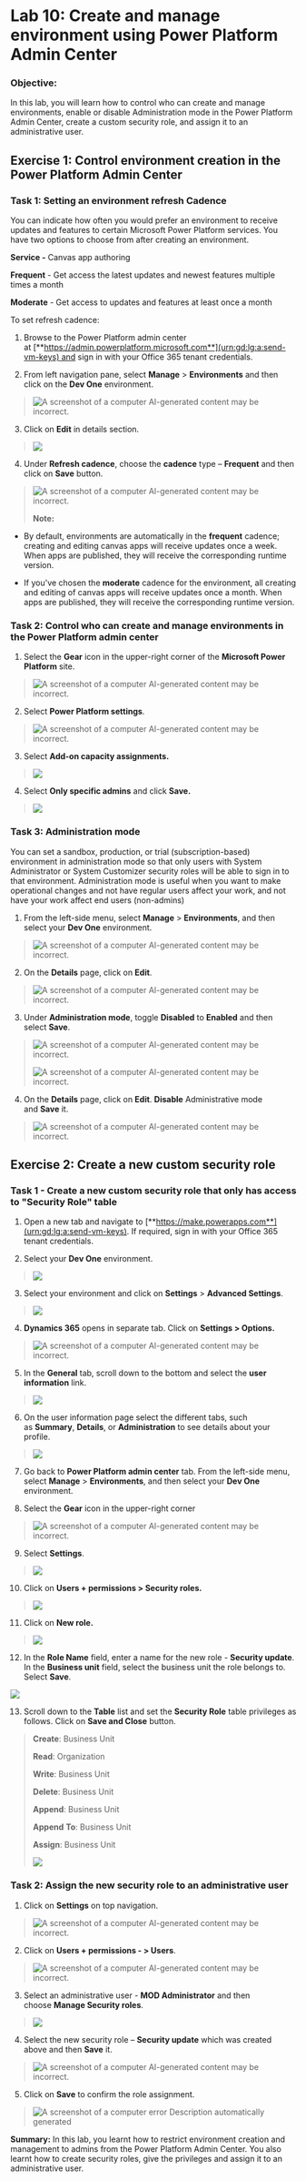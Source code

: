 # **Lab 10: Create and manage environment using Power Platform Admin Center**

### **Objective:** ### 
In this lab, you will learn how to control who can create and manage environments, enable or disable Administration mode in the Power Platform Admin Center, create a custom security role, and assign it to an administrative user.

## **Exercise 1: Control environment creation in the Power Platform Admin Center**

### **Task 1: Setting an environment refresh Cadence**

You can indicate how often you would prefer an environment to receive
updates and features to certain Microsoft Power Platform services. You
have two options to choose from after creating an environment.

**Service -** Canvas app authoring

**Frequent** - Get access the latest updates and newest features
multiple times a month

**Moderate** - Get access to updates and features at least once a month

To set refresh cadence:

1.  Browse to the Power Platform admin center
    at [**https://admin.powerplatform.microsoft.com**](urn:gd:lg:a:send-vm-keys) and
    sign in with your Office 365 tenant credentials. 

2.  From left navigation pane, select **Manage** \> **Environments** and
    then click on the **Dev One** environment.

> ![A screenshot of a computer AI-generated content may be
> incorrect.](./media/image1.png)

3.  Click on **Edit** in details section.

> ![](./media/image2.png)

4.  Under **Refresh cadence**, choose the **cadence** type –
    **Frequent** and then click on **Save** button.

> ![A screenshot of a computer AI-generated content may be
> incorrect.](./media/image3.png)
>
> **Note:**

- By default, environments are automatically in
  the **frequent** cadence; creating and editing canvas apps will
  receive updates once a week. When apps are published, they will
  receive the corresponding runtime version.

- If you've chosen the **moderate** cadence for the environment, all
  creating and editing of canvas apps will receive updates once a month.
  When apps are published, they will receive the corresponding runtime
  version.

### **Task 2: Control who can create and manage environments in the Power Platform admin center**

1.  Select the **Gear** icon in the upper-right corner of
    the **Microsoft Power Platform** site.

> ![A screenshot of a computer AI-generated content may be
> incorrect.](./media/image4.png)

2.  Select **Power Platform settings**.

> ![A screenshot of a computer AI-generated content may be
> incorrect.](./media/image5.png)

3.  Select **Add-on capacity assignments.** 

> ![](./media/image6.png)

4.  Select **Only specific admins** and click **Save.**

> ![](./media/image7.png)

### **Task 3: Administration mode**

You can set a sandbox, production, or trial (subscription-based)
environment in administration mode so that only users with System
Administrator or System Customizer security roles will be able to sign
in to that environment. Administration mode is useful when you want to
make operational changes and not have regular users affect your work,
and not have your work affect end users (non-admins)

1.  From the left-side menu, select **Manage** \> **Environments**, and
    then select your **Dev One** environment.

> ![A screenshot of a computer AI-generated content may be
> incorrect.](./media/image1.png)

2.  On the **Details** page, click on **Edit**.

> ![A screenshot of a computer AI-generated content may be
> incorrect.](./media/image2.png)

3.  Under **Administration mode**, toggle **Disabled** to **Enabled**
    and then select **Save**.

> ![A screenshot of a computer AI-generated content may be
> incorrect.](./media/image8.png)
>
> ![A screenshot of a computer AI-generated content may be
> incorrect.](./media/image9.png)

4.  On the **Details** page, click on **Edit**. **Disable**
    Administrative mode and **Save** it.

> ![A screenshot of a computer AI-generated content may be
> incorrect.](./media/image10.png)

## **Exercise 2: Create a new custom security role**

### **Task 1 - Create a new custom security role that only has access to "Security Role" table**

1.  Open a new tab and navigate
    to [**https://make.powerapps.com**](urn:gd:lg:a:send-vm-keys). If
    required, sign in with your Office 365 tenant credentials.

2.  Select your **Dev One** environment.

> ![](./media/image11.png)

3.  Select your environment and click on **Settings** \> **Advanced
    Settings**.

> ![](./media/image12.png)

4.  **Dynamics 365** opens in separate tab. Click on **Settings \>
    Options.**

> ![A screenshot of a computer AI-generated content may be
> incorrect.](./media/image13.png)

5.  In the **General** tab, scroll down to the bottom and select
    the **user information** link.

> ![](./media/image14.png)

6.  On the user information page select the different tabs, such
    as **Summary**, **Details**, or **Administration** to see details
    about your profile.

> ![](./media/image15.png)

7.  Go back to **Power Platform admin center** tab. From the left-side
    menu, select **Manage** \> **Environments**, and then select your
    **Dev One** environment.

8.  Select the **Gear** icon in the upper-right corner

> ![A screenshot of a computer AI-generated content may be
> incorrect.](./media/image1.png)

9.  Select **Settings**.

> ![](./media/image16.png)

10. Click on **Users + permissions \> Security roles.**

> ![](./media/image17.png)

11. Click on **New role.**

> ![](./media/image18.png)

12. In the **Role Name** field, enter a name for the new role -
    **Security update**. In the **Business unit** field, select the
    business unit the role belongs to. Select **Save**.

![](./media/image19.png)

13. Scroll down to the **Table** list and set the **Security
    Role** table privileges as follows. Click on **Save and
    Close** button.

> **Create**: Business Unit
>
> **Read**: Organization
>
> **Write**: Business Unit
>
> **Delete**: Business Unit
>
> **Append**: Business Unit
>
> **Append** **To**: Business Unit
>
> **Assign**: Business Unit
>
> ![](./media/image20.png)

### **Task 2: Assign the new security role to an administrative user**

1.  Click on **Settings** on top navigation.

> ![A screenshot of a computer AI-generated content may be
> incorrect.](./media/image21.png)

2.  Click on **Users + permissions - \> Users**.

> ![A screenshot of a computer AI-generated content may be
> incorrect.](./media/image22.png)

3.  Select an administrative user - **MOD Administrator** and then
    choose **Manage Security roles**.

> ![](./media/image23.png)

4.  Select the new security role – **Security update** which was created
    above and then **Save** it.

> ![A screenshot of a computer AI-generated content may be
> incorrect.](./media/image24.png)

5.  Click on **Save** to confirm the role assignment.

> ![A screenshot of a computer error Description automatically
> generated](./media/image25.png)

**Summary:** In this lab, you learnt how to restrict environment
creation and management to admins from the Power Platform Admin Center.
You also learnt how to create security roles, give the privileges and
assign it to an administrative user.

